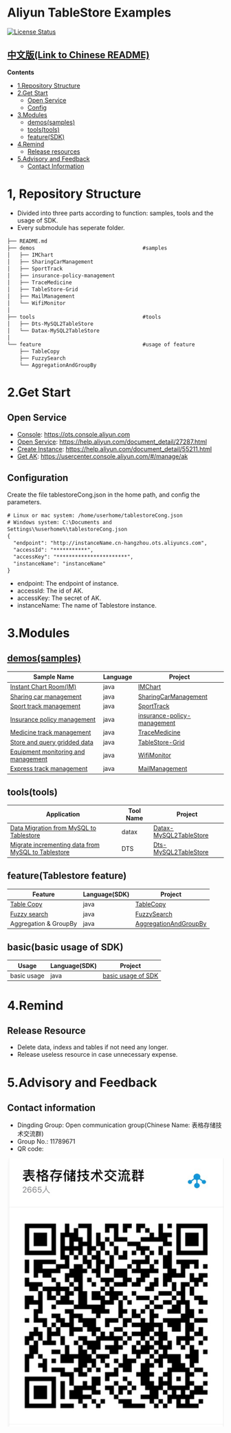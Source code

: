 # Aliyun TableStore Examples

[![License Status](https://img.shields.io/badge/license-apache2-brightgreen.svg)](https://travis-ci.org/aliyun/aliyun-tablestore-nodejs-sdk)
## [中文版(Link to Chinese README)](README.md)

**Contents**
- [1.Repository Structure](#1%E9%A1%B9%E7%9B%AE%E7%BB%93%E6%9E%84)
- [2.Get Start](#2%E5%BC%80%E9%80%9A%E4%B8%8E%E9%85%8D%E7%BD%AE)
  - [Open Service](#%E5%BC%80%E9%80%9A%E6%9C%8D%E5%8A%A1%E5%88%9B%E5%BB%BA%E5%AE%9E%E4%BE%8B%E8%8E%B7%E5%8F%96ak)
  - [Config](#%E5%AE%8C%E6%88%90%E9%85%8D%E7%BD%AE)
- [3.Modules](#3%E6%A0%B7%E4%BE%8B%E7%BB%9F%E8%AE%A1)
  - [demos(samples)](#demos%E5%9C%BA%E6%99%AF%E6%A0%B7%E4%BE%8B)
  - [tools(tools)](#tools%E8%BF%81%E7%A7%BB%E8%AE%A1%E7%AE%97%E7%AD%89%E5%B7%A5%E5%85%B7)
  - [feature(SDK)](#featuresdk%E5%9F%BA%E7%A1%80%E5%8A%9F%E8%83%BD)
- [4.Remind](#4%E4%BD%BF%E7%94%A8%E6%8F%90%E9%86%92)
  - [Release resources](#%E8%B5%84%E6%BA%90%E9%87%8A%E6%94%BE)
- [5.Advisory and Feedback](#5%E5%92%A8%E8%AF%A2%E7%AD%94%E7%96%91%E5%8F%8D%E9%A6%88)
  - [Contact Information](#%E8%81%94%E7%B3%BB%E6%96%B9%E5%BC%8F)


# 1, Repository Structure
- Divided into three parts according to function: samples, tools and the usage of SDK.
- Every submodule has seperate folder.

```
├── README.md
├── demos                                   #samples
│   ├── IMChart
│   ├── SharingCarManagement
│   ├── SportTrack
│   ├── insurance-policy-management
│   ├── TraceMedicine
│   ├── TableStore-Grid
│   ├── MailManagement
│   └── WifiMonitor
│
├── tools                                   #tools
│   ├── Dts-MySQL2TableStore
│   └── Datax-MySQL2TableStore
│
└── feature                                 #usage of feature
    ├── TableCopy
    ├── FuzzySearch
    └── AggregationAndGroupBy
```

# 2.Get Start
## Open Service
- [Console](https://ots.console.aliyun.com): https://ots.console.aliyun.com
- [Open Service](https://help.aliyun.com/document_detail/27287.html): https://help.aliyun.com/document_detail/27287.html
- [Create Instance](https://help.aliyun.com/document_detail/55211.html): https://help.aliyun.com/document_detail/55211.html
- [Get AK](https://usercenter.console.aliyun.com/#/manage/ak): https://usercenter.console.aliyun.com/#/manage/ak

## Configuration
Create the file tablestoreCong.json in the home path, and config the parameters.
```
# Linux or mac system: /home/userhome/tablestoreCong.json
# Windows system: C:\Documents and Settings\%userhome%\tablestoreCong.json
{
  "endpoint": "http://instanceName.cn-hangzhou.ots.aliyuncs.com",
  "accessId": "***********",
  "accessKey": "***********************",
  "instanceName": "instanceName"
}
```
- endpoint: The endpoint of instance.
- accessId: The id of AK.
- accessKey: The secret of AK.
- instanceName: The name of Tablestore instance.

# 3.Modules

## [demos(samples)](/demos)
Sample Name | Language | Project
--- | --- | ---
[Instant Chart Room(IM)](https://yq.aliyun.com/articles/710363) | java | [IMChart](/demos/ImChart)
[Sharing car management](https://yq.aliyun.com/articles/703177) | java | [SharingCarManagement](/demos/SharingCarManagement)
[Sport track management](https://yq.aliyun.com/articles/702482) | java | [SportTrack](/demos/SportTrack)
[Insurance policy management](https://yq.aliyun.com/articles/699669) | java | [insurance-policy-management](/demos/insurance-policy-management)
[Medicine track management](https://yq.aliyun.com/articles/699636) | java | [TraceMedicine](/demos/TraceMedicine)
[Store and query gridded data](https://yq.aliyun.com/articles/698313) | java | [TableStore-Grid](/demos/TableStore-Grid)
[Equipment monitoring and management](https://yq.aliyun.com/articles/698591) | java | [WifiMonitor](/demos/WifiMonitor)
[Express track management](https://yq.aliyun.com/articles/698551) | java | [MailManagement](/demos/MailManagement)

## tools(tools)
Application | Tool Name | Project
--- | --- | ---
[Data Migration from MySQL to Tablestore](https://yq.aliyun.com/articles/698973) | datax | [Datax-MySQL2TableStore](/tools/Datax-MySQL2TableStore)
[Migrate incrementing data from MySQL to Tablestore](https://yq.aliyun.com/articles/708325) | DTS | [Dts-MySQL2TableStore](/tools/Dts-MySQL2TableStore)

## feature(Tablestore feature)
Feature | Language(SDK) | Project
--- | --- | ---
[Table Copy](https://yq.aliyun.com/articles/706791) | java | [TableCopy](/feature/TableCopy)
[Fuzzy search](https://yq.aliyun.com/articles/703707) | java | [FuzzySearch](/feature/FuzzySearch)
Aggregation & GroupBy | java | [AggregationAndGroupBy](/feature/AggregationAndGroupBy)

## basic(basic usage of SDK)
Usage | Language(SDK) | Project
--- | --- | ---
basic usage | java | [basic usage of SDK](/basic/Java)

# 4.Remind

## Release Resource
- Delete data, indexs and tables if not need any longer.
- Release useless resource in case unnecessary expense.


# 5.Advisory and Feedback
## Contact information
- Dingding Group: Open communication group(Chinese Name: 表格存储技术交流群)
- Group No.: 11789671
- QR code:

![QR code](image/QRcode.png)
